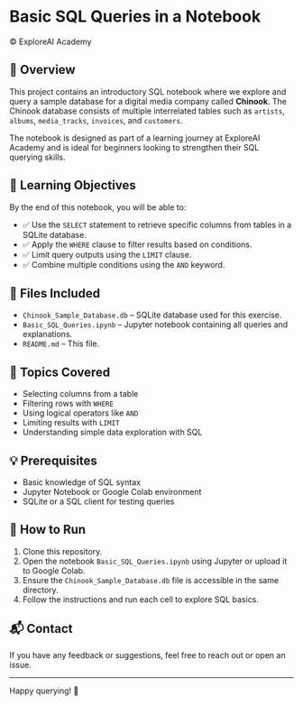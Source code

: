 # Basic SQL Queries in a Notebook  
© ExploreAI Academy

## 📘 Overview

This project contains an introductory SQL notebook where we explore and query a sample database for a digital media company called **Chinook**. The Chinook database consists of multiple interrelated tables such as `artists`, `albums`, `media_tracks`, `invoices`, and `customers`.

The notebook is designed as part of a learning journey at ExploreAI Academy and is ideal for beginners looking to strengthen their SQL querying skills.

## 🎯 Learning Objectives

By the end of this notebook, you will be able to:

- ✅ Use the `SELECT` statement to retrieve specific columns from tables in a SQLite database.
- ✅ Apply the `WHERE` clause to filter results based on conditions.
- ✅ Limit query outputs using the `LIMIT` clause.
- ✅ Combine multiple conditions using the `AND` keyword.

## 📁 Files Included

- `Chinook_Sample_Database.db` – SQLite database used for this exercise.
- `Basic_SQL_Queries.ipynb` – Jupyter notebook containing all queries and explanations.
- `README.md` – This file.

## 🧠 Topics Covered

- Selecting columns from a table
- Filtering rows with `WHERE`
- Using logical operators like `AND`
- Limiting results with `LIMIT`
- Understanding simple data exploration with SQL

## 💡 Prerequisites

- Basic knowledge of SQL syntax
- Jupyter Notebook or Google Colab environment
- SQLite or a SQL client for testing queries

## 🚀 How to Run

1. Clone this repository.
2. Open the notebook `Basic_SQL_Queries.ipynb` using Jupyter or upload it to Google Colab.
3. Ensure the `Chinook_Sample_Database.db` file is accessible in the same directory.
4. Follow the instructions and run each cell to explore SQL basics.

## 📬 Contact

If you have any feedback or suggestions, feel free to reach out or open an issue.

---

Happy querying! 🚀
